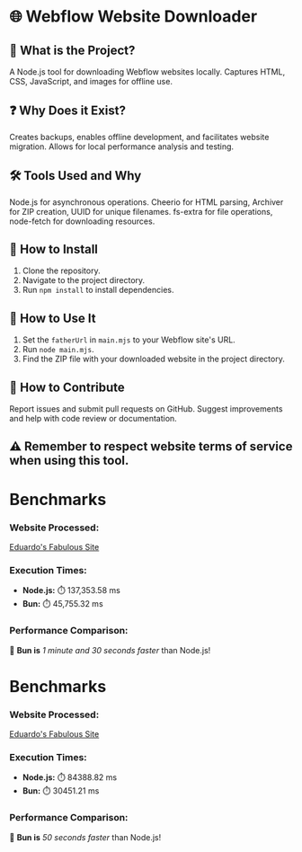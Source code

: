 # 🌐 Webflow Website Downloader

## 🤔 What is the Project?

A Node.js tool for downloading Webflow websites locally.
Captures HTML, CSS, JavaScript, and images for offline use.

## ❓ Why Does it Exist?

Creates backups, enables offline development, and facilitates website migration.
Allows for local performance analysis and testing.

## 🛠️ Tools Used and Why

Node.js for asynchronous operations.
Cheerio for HTML parsing, Archiver for ZIP creation, UUID for unique filenames.
fs-extra for file operations, node-fetch for downloading resources.

## 💾 How to Install

1. Clone the repository.
2. Navigate to the project directory.
3. Run `npm install` to install dependencies.

## 🚀 How to Use It

1. Set the `fatherUrl` in `main.mjs` to your Webflow site's URL.
2. Run `node main.mjs`.
3. Find the ZIP file with your downloaded website in the project directory.

## 🤝 How to Contribute

Report issues and submit pull requests on GitHub.
Suggest improvements and help with code review or documentation.

## ⚠️ Remember to respect website terms of service when using this tool.






# Benchmarks

### Website Processed:
[Eduardo's Fabulous Site](https://eduardos-fabulous-site-68cb8f.webflow.io/)

### Execution Times:
- **Node.js:** ⏱️ 137,353.58 ms  
- **Bun:** ⏱️ 45,755.32 ms  

### Performance Comparison:
🚀 **Bun is** _1 minute and 30 seconds faster_ than Node.js!

# Benchmarks

### Website Processed:
[Eduardo's Fabulous Site](http://eduardos-fabulous-site-57049f.webflow.io/)

### Execution Times:
- **Node.js:** ⏱️ 84388.82 ms
- **Bun:** ⏱️ 30451.21 ms

### Performance Comparison:
🚀 **Bun is** _50 seconds faster_ than Node.js!

